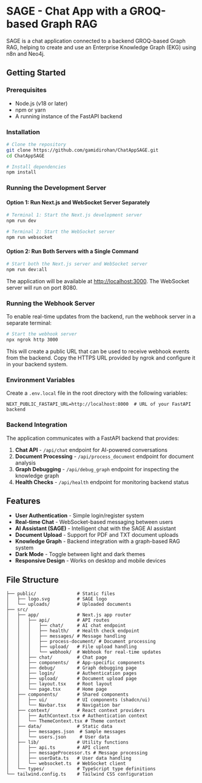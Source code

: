 # SAGE - Chat App with a GROQ-based Graph RAG

SAGE is a chat application connected to a backend GROQ-based Graph RAG,
helping to create and use an Enterprise Knowledge Graph (EKG) using n8n and Neo4j.

## Getting Started

### Prerequisites
- Node.js (v18 or later)
- npm or yarn
- A running instance of the FastAPI backend

### Installation

```bash
# Clone the repository
git clone https://github.com/gamidirohan/ChatAppSAGE.git
cd ChatAppSAGE

# Install dependencies
npm install
```

### Running the Development Server

#### Option 1: Run Next.js and WebSocket Server Separately

```bash
# Terminal 1: Start the Next.js development server
npm run dev

# Terminal 2: Start the WebSocket server
npm run websocket
```

#### Option 2: Run Both Servers with a Single Command

```bash
# Start both the Next.js server and WebSocket server
npm run dev:all
```

The application will be available at [http://localhost:3000](http://localhost:3000).
The WebSocket server will run on port 8080.

### Running the Webhook Server

To enable real-time updates from the backend, run the webhook server in a separate terminal:

```bash
# Start the webhook server
npx ngrok http 3000
```

This will create a public URL that can be used to receive webhook events from the backend. Copy the HTTPS URL provided by ngrok and configure it in your backend system.

### Environment Variables

Create a `.env.local` file in the root directory with the following variables:

```
NEXT_PUBLIC_FASTAPI_URL=http://localhost:8000  # URL of your FastAPI backend
```

### Backend Integration

The application communicates with a FastAPI backend that provides:

1. **Chat API** - `/api/chat` endpoint for AI-powered conversations
2. **Document Processing** - `/api/process_document` endpoint for document analysis
3. **Graph Debugging** - `/api/debug_graph` endpoint for inspecting the knowledge graph
4. **Health Checks** - `/api/health` endpoint for monitoring backend status


## Features

- **User Authentication** - Simple login/register system
- **Real-time Chat** - WebSocket-based messaging between users
- **AI Assistant (SAGE)** - Intelligent chat with the SAGE AI assistant
- **Document Upload** - Support for PDF and TXT document uploads
- **Knowledge Graph** - Backend integration with a graph-based RAG system
- **Dark Mode** - Toggle between light and dark themes
- **Responsive Design** - Works on desktop and mobile devices

## File Structure

```
├── public/               # Static files
│   ├── logo.svg          # SAGE logo
│   └── uploads/          # Uploaded documents
├── src/
│   ├── app/              # Next.js app router
│   │   ├── api/          # API routes
│   │   │   ├── chat/     # AI chat endpoint
│   │   │   ├── health/   # Health check endpoint
│   │   │   ├── messages/ # Message handling
│   │   │   ├── process-document/ # Document processing
│   │   │   ├── upload/   # File upload handling
│   │   │   └── webhook/  # Webhook for real-time updates
│   │   ├── chat/         # Chat page
│   │   ├── components/   # App-specific components
│   │   ├── debug/        # Graph debugging page
│   │   ├── login/        # Authentication pages
│   │   ├── upload/       # Document upload page
│   │   ├── layout.tsx    # Root layout
│   │   └── page.tsx      # Home page
│   ├── components/       # Shared components
│   │   ├── ui/           # UI components (shadcn/ui)
│   │   └── Navbar.tsx    # Navigation bar
│   ├── context/          # React context providers
│   │   ├── AuthContext.tsx # Authentication context
│   │   └── ThemeContext.tsx # Theme context
│   ├── data/             # Static data
│   │   ├── messages.json  # Sample messages
│   │   └── users.json     # User data
│   ├── lib/              # Utility functions
│   │   ├── api.ts        # API client
│   │   ├── messageProcessor.ts # Message processing
│   │   ├── userData.ts   # User data handling
│   │   └── websocket.ts  # WebSocket client
│   └── types/            # TypeScript type definitions
└── tailwind.config.ts    # Tailwind CSS configuration
```
